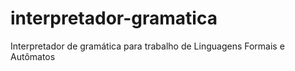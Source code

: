 # interpretador-gramatica
Interpretador de gramática para trabalho de Linguagens Formais e Autômatos
